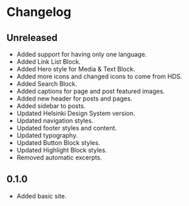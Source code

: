 # Changelog

## Unreleased

- Added support for having only one language.
- Added Link List Block.
- Added Hero style for Media & Text Block.
- Added more icons and changed icons to come from HDS.
- Added Search Block.
- Added captions for page and post featured images.
- Added new header for posts and pages.
- Added sidebar to posts.
- Updated Helsinki Design System version.
- Updated navigation styles.
- Updated footer styles and content.
- Updated typography.
- Updated Button Block styles.
- Updated Highlight Block styles.
- Removed automatic excerpts.

## 0.1.0

- Added basic site.

